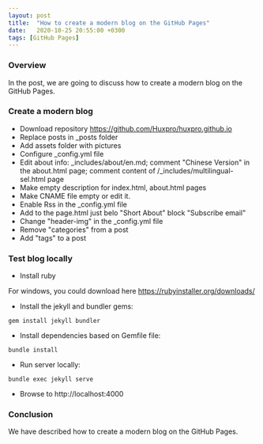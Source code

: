 ```yaml
---
layout: post
title:  "How to create a modern blog on the GitHub Pages"
date:   2020-10-25 20:55:00 +0300
tags: [GitHub Pages]
---
```


### Overview

In the post, we are going to discuss how to create a modern blog on the GitHub Pages.

### Create a modern blog

- Download repository https://github.com/Huxpro/huxpro.github.io
- Replace posts in _posts folder
- Add assets folder with pictures
- Configure _config.yml file
- Edit about info: _includes/about/en.md; 
comment "Chinese Version" in the about.html page;
comment content of /_includes/multilingual-sel.html page
- Make empty description for index.html, about.html pages
- Make CNAME file empty or edit it.
- Enable Rss in the _config.yml file
- Add to the page.html just belo "Short About" block "Subscribe email"
- Change "header-img" in the _config.yml file
- Remove "categories" from a post
- Add "tags" to a post

### Test blog locally

- Install ruby

For windows, you could download here https://rubyinstaller.org/downloads/

- Install the jekyll and bundler gems:

```
gem install jekyll bundler
```

- Install dependencies based on Gemfile file:

```
bundle install
```

- Run server locally:

```
bundle exec jekyll serve
```

- Browse to http://localhost:4000

### Conclusion

We have described how to create a modern blog on the GitHub Pages.
